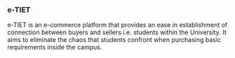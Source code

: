 ### e-TIET

e-TIET is an e-commerce platform that provides an ease in establishment of connection between buyers and sellers i.e. students within the University. 
It aims to eliminate the chaos that students confront when purchasing basic requirements inside the campus.

